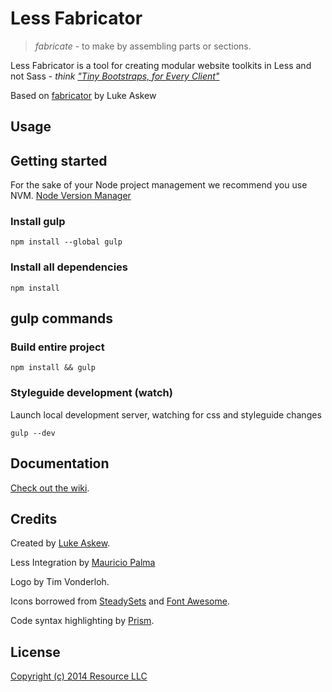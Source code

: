 
# Less Fabricator

> _fabricate_ - to make by assembling parts or sections.

Less Fabricator is a tool for creating modular website toolkits in Less and not Sass - _think ["Tiny Bootstraps, for Every Client"](http://daverupert.com/2013/04/responsive-deliverables/#tiny-bootstraps-for-every-client)_

Based on [fabricator](https://github.com/resource/fabricator) by Luke Askew

## Usage

Getting started
---------------------

For the sake of your Node project management we recommend you use NVM.
[Node Version Manager](https://github.com/creationix/nvm)

### Install gulp

```
npm install --global gulp
```

### Install all dependencies

```
npm install
```
gulp commands
---------------------

### Build entire project

```
npm install && gulp
```


### Styleguide development (watch)

Launch local development server, watching for css and styleguide changes

```
gulp --dev
```

## Documentation

[Check out the wiki](https://github.com/resource/fabricator/wiki).

## Credits

Created by [Luke Askew](http://lukeaskew.com).

Less Integration by [Mauricio Palma](http://palmaswell.com)

Logo by Tim Vonderloh.

Icons borrowed from [SteadySets](http://dribbble.com/shots/929153-Steady-set-of-icons?list=show) and [Font Awesome](http://fortawesome.github.io/Font-Awesome/).

Code syntax highlighting by [Prism](http://prismjs.com/).

## License

[Copyright (c) 2014 Resource LLC](https://github.com/resource/fabricator/blob/master/LICENSE.md)
